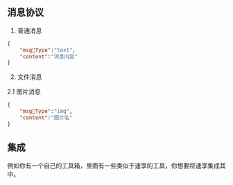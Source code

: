 ## 消息协议

1. 普通消息
```json
{
    "msgType":"text",
    "content":"消息内容"
}
```
2. 文件消息

2.1 图片消息

```json
{
    "msgType":"img",
    "content":"图片名"
}
```

## 集成

例如你有一个自己的工具箱，里面有一些类似于速享的工具，你想要将速享集成其中。
